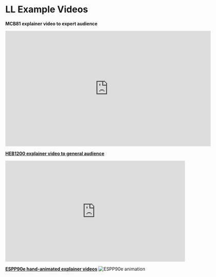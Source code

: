 # LL Example Videos

**MCB81 explainer video to expert audience**
<iframe src="https://player.vimeo.com/video/225859135?title=0&byline=0&portrait=0" width="640" height="360" frameborder="0" allow="autoplay; fullscreen" allowfullscreen></iframe>
<p><a href="https://vimeo.com/225859135"></p>

**HEB1200 explainer video to general audience**
<iframe width="560" height="315" src="https://www.youtube.com/embed/nImC4aQ2tf0" frameborder="0" allow="accelerometer; autoplay; encrypted-media; gyroscope; picture-in-picture" allowfullscreen></iframe>

[**ESPP90e hand-animated explainer videos**]([https://www.dropbox.com/sh/fr5h2ciuwpiv7l6/AAAQJFze9VU0z-Lxc5_ZTPWea?dl=0&preview=005_ElizaAlston_Final.m4v](https://www.dropbox.com/sh/fr5h2ciuwpiv7l6/AAAQJFze9VU0z-Lxc5_ZTPWea?dl=0&preview=005_ElizaAlston_Final.m4v))
![ESPP90e animation](image.jpg)
<!--stackedit_data:
eyJoaXN0b3J5IjpbNDM5MTI5NDczLC01ODAyMDMxMjFdfQ==
-->